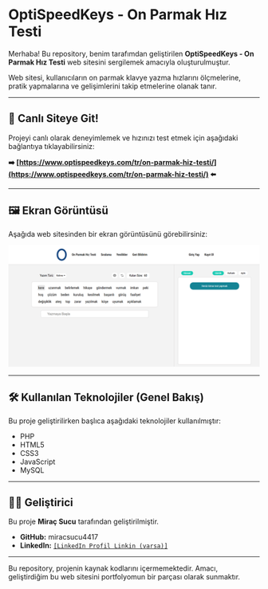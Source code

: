 # OptiSpeedKeys - On Parmak Hız Testi

Merhaba! Bu repository, benim tarafımdan geliştirilen **OptiSpeedKeys - On Parmak Hız Testi** web sitesini sergilemek amacıyla oluşturulmuştur.

Web sitesi, kullanıcıların on parmak klavye yazma hızlarını ölçmelerine, pratik yapmalarına ve gelişimlerini takip etmelerine olanak tanır.

---

## 🚀 Canlı Siteye Git!

Projeyi canlı olarak deneyimlemek ve hızınızı test etmek için aşağıdaki bağlantıya tıklayabilirsiniz:

**➡️ [https://www.optispeedkeys.com/tr/on-parmak-hiz-testi/](https://www.optispeedkeys.com/tr/on-parmak-hiz-testi/) ⬅️**

---

## 🖼️ Ekran Görüntüsü

Aşağıda web sitesinden bir ekran görüntüsünü görebilirsiniz:

![OptiSpeedKeys Anasayfa](./screenshot.png) 

---

## 🛠️ Kullanılan Teknolojiler (Genel Bakış)

Bu proje geliştirilirken başlıca aşağıdaki teknolojiler kullanılmıştır:

*   PHP
*   HTML5
*   CSS3
*   JavaScript
*   MySQL

---

## 👨‍💻 Geliştirici

Bu proje **Miraç Sucu** tarafından geliştirilmiştir.

*   **GitHub:** miracsucu4417
*   **LinkedIn:** [`[LinkedIn Profil Linkin (varsa)]`](https://www.linkedin.com/in/mira%C3%A7-sucu-9b383733a/)

---

Bu repository, projenin kaynak kodlarını içermemektedir. Amacı, geliştirdiğim bu web sitesini portfolyomun bir parçası olarak sunmaktır.

